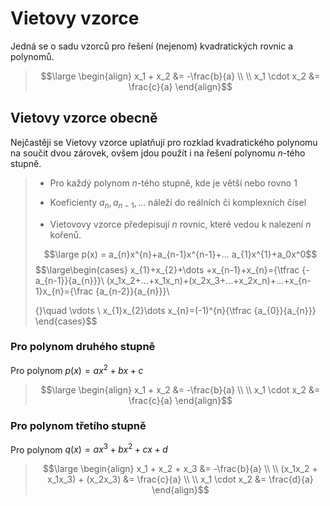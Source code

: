 # Vietovy vzorce
Jedná se o sadu vzorců pro řešení (nejenom) kvadratických rovnic a polynomů.

>$$\large \begin{align}
>x_1 + x_2 &= -\frac{b}{a} \\
\\
x_1 \cdot x_2 &= \frac{c}{a}
>\end{align}$$

## Vietovy vzorce obecně
Nejčastěji se Vietovy vzorce uplatňují pro rozklad kvadratického polynomu na součit dvou zárovek, ovšem jdou použít i na řešení polynomu $n$-tého stupně.

>- Pro každý polynom $n$-tého stupně, kde je větší nebo rovno 1
>
>- Koeficienty $a_n, a_{n-1}, ...$ náleží do reálních či komplexních čísel
>- Vietovovy vzorce předepisují $n$ rovnic, které vedou k nalezení $n$ kořenů.
>
>$$\large p(x) = a_{n}x^{n}+a_{n-1}x^{n-1}+... a_{1}x^{1}+a_0x^0$$
>$$\large\begin{cases}
>x_{1}+x_{2}+\dots +x_{n-1}+x_{n}={\tfrac {-a_{n-1}}{a_{n}}}\\
>(x_1x_2+...+x_1x_n)+(x_2x_3+...+x_2x_n)+...+x_{n-1}x_{n}={\frac {a_{n-2}}{a_{n}}}\\
>
>{}\quad \vdots \\
>x_{1}x_{2}\dots x_{n}=(-1)^{n}{\tfrac {a_{0}}{a_{n}}}
>\end{cases}$$

### Pro polynom druhého stupně
Pro polynom $p(x)=ax^{2}+bx+c$
>$$\large \begin{align}
>x_1 + x_2 &= -\frac{b}{a} \\
\\
x_1 \cdot x_2 &= \frac{c}{a}
>\end{align}$$

### Pro polynom třetího stupně
Pro polynom $q(x)=ax^{3}+bx^{2}+cx+d$
>$$\large \begin{align}
>x_1 + x_2 + x_3 &= -\frac{b}{a} \\
\\
>(x_1x_2 + x_1x_3) + (x_2x_3) &= \frac{c}{a} \\
\\
x_1 \cdot x_2 &= \frac{d}{a}
>\end{align}$$